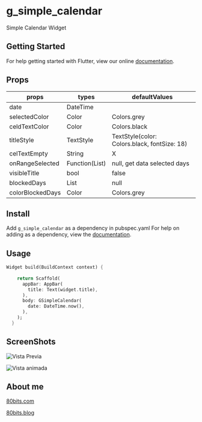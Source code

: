 # g_simple_calendar

Simple Calendar Widget 

## Getting Started

For help getting started with Flutter, view our online [documentation](https://flutter.io/).

## Props

| props            | types               | defaultValues                                |
| ---------------- | ------------------- | -------------------------------------------- |
| date             | DateTime            |                                              |
| selectedColor    | Color               | Colors.grey                                  |
| celdTextColor    | Color               | Colors.black                                 |
| titleStyle       | TextStyle           | TextStyle(color: Colors.black, fontSize: 18) |
| celTextEmpty     | String              | X                                            |
| onRangeSelected  | Function(List<int>) | null, get data selected days                 |
| visibleTitle     | bool                | false                                        |
| blockedDays      | List<int>           | null                                         |
| colorBlockedDays | Color               | Colors.grey                                  |

## Install

Add `g_simple_calendar` as a dependency in pubspec.yaml For help on adding as a dependency, view the [documentation](https://flutter.io/using-packages/).

## Usage

```dart
Widget build(BuildContext context) {
    
    return Scaffold(
      appBar: AppBar(
        title: Text(widget.title),
      ),
      body: GSimpleCalendar(
        date: DateTime.now(),
      ),
    );
  }
```

## ScreenShots

![Vista Previa](https://80bits.blog/wp-content/uploads/2020/06/calendar_flutter_cap1.png)

![Vista animada](https://80bits.blog/wp-content/uploads/2020/06/simple_calendar_anin1.gif)



## About me

[80bits.com](https://80bits.com)

[80bits.blog](https://80bits.blog)

